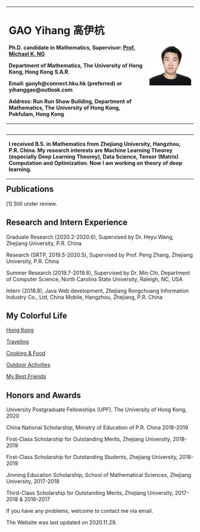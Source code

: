 <table border="0" align="left">
  <tr>
    <td width="75%">
      <h1>GAO Yihang 高伊杭</h1>
      <p align="left"><b>Ph.D. candidate in Mathematics, Supervisor: <a href="https://hkumath.hku.hk/~mng/">Prof. Michael K. NG</a></b></p>
      <p align="left"><b>Department of Mathematics, The University of Hong Kong, Hong Kong S.A.R.</b></p>
      <p align="left"><b>Email: gaoyh@connect.hku.hk (preferred)  or   yihanggao@outlook.com</b></p>
      <p align="left"><b>Address: Run Run Shaw Building, Department of Mathematics, The University of Hong Kong, Pokfulam, Hong Kong</b></p>
    </td>
    <td width="25%">
      <center>
      <img src="/YihangGAO.jpg" width="100%">  
        </center>
    </td>
  </tr>
</table>
<table border="0" align="left">
<tr>
  <td>
  <p align="left"><b>
  I received B.S. in Mathematics from Zhejiang University, Hangzhou, P.R. China. My research interests are Machine Learning Theorey (especially Deep Learning Theorey), Data Science, Tensor (Matrix) Computation and Optimization. Now I am working on theory of deep learning. 
 </b></p>
    </td>
  </tr>
  </table>
  
  
  <h2>Publications</h2>
  <p align="left">[1] Still under review.</p>
  
  
  
  
  <h2>Research and Intern Experience</h2>
  <div>
  <p align="left">Graduate Research (2020.2-2020.6), Supervised by Dr. Heyu Wang, Zhejiang University, P.R. China</p>
  <p align="left">Research (SRTP, 2019.5-2020.5), Supervised by Prof. Peng Zhang, Zhejiang University, P.R. China</p>
  <p align="left">Summer Research (2019.7-2019.8), Supervised by Dr. Min Chi, Department of Computer Science, North Carolina State University, Raleigh, NC, USA </p>
  <p align="left">Intern (2018.8), Java Web development, Zhejiang Rongchuang Information Industry Co., Ltd, China Mobile, Hangzhou, Zhejiang, P.R. China</p>
  </div>
  
  
  <!--  
  <h2>Activities</h2>
  <div>
  <p align="left">Deputy Minister (2017.9-2018.7), Student Union of School of Mathematical Sciences</p>
  </div>
  -->
  
  
  <h2>My Colorful Life</h2>
  
  [Hong Kong](./life/daily_hongkong/daily_hongkong.md)
  
  [Traveling](./life/traveling/traveling.md)
  
  [Cooking & Food](./life/cooking/cooking.md)
  
  [Outdoor Activities](./life/outact/outact.md)

  [My Best Friends](./life/friends/friends.md)



  <h2>Honors and Awards</h2>
  <div>
      <p align="left"> University Postgraduate Fellowships (UPF), The University of Hong Kong, 2020 </p>
      <p align="left"> China National Scholarship, Ministry of Education of P.R. China 2018-2019 </p>
      <p align="left"> First-Class Scholarship for Outstanding Merits, Zhejiang University, 2018-2019 </p>
      <p align="left"> First-Class Scholarship for Outstanding Students, Zhejiang University, 2018-2019 </p>
      <p align="left"> Jinming Education Scholarship, School of Mathematical Sciences, Zhejiang University, 2017-2018 </p>
      <p align="left"> Third-Class Scholarship for Outstanding Merits, Zhejiang University, 2017-2018 & 2016-2017 </p>
</div>



<!--  
  <h2>Others</h2>
  Click for information about my [applying to graduate studies](./application.md) if you are interested. -->
  
  
 <div> 
  <p align="left"> If you have any problems, welcome to contact me via email. </p>
  <p align="left"> The Website was last updated on 2020.11.29. </p>
  </div>
